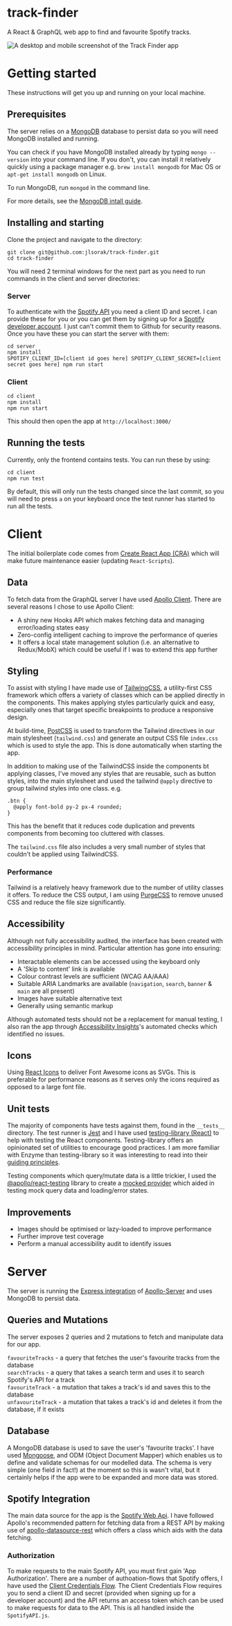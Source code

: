 # track-finder
A React &amp; GraphQL web app to find and favourite Spotify tracks.

![A desktop and mobile screenshot of the Track Finder app](trackFinderScreenshot.png?raw=true)

# Getting started
These instructions will get you up and running on your local machine.

## Prerequisites
The server relies on a [MongoDB](https://www.mongodb.com/) database to persist data so you will need MongoDB installed and running. 

You can check if you have MongoDB installed already by typing `mongo --version` into your command line. If you don't, you can install it relatively quickly using a package manager e.g. `brew install mongodb` for Mac OS or `apt-get install mongodb` on Linux. 

To run MongoDB, run `mongod` in the command line.

For more details, see the [MongoDB intall guide](https://docs.mongodb.com/manual/installation/).

## Installing and starting
Clone the project and navigate to the directory:
```
git clone git@github.com:jlsorak/track-finder.git
cd track-finder
```

You will need 2 terminal windows for the next part as you need to run commands in the client and server directories:

### Server
To authenticate with the [Spotify API](https://developer.spotify.com/documentation/web-api/) you need a client ID and secret. I can provide these for you or you can get them by signing up for a [Spotify developer account](https://developer.spotify.com/dashboard/#). I just can't commit them to Github for security reasons. Once you have these you can start the server with them:
```
cd server
npm install
SPOTIFY_CLIENT_ID=[client id goes here] SPOTIFY_CLIENT_SECRET=[client secret goes here] npm run start
```

### Client
```
cd client
npm install
npm run start
```
This should then open the app at `http://localhost:3000/`

## Running the tests
Currently, only the frontend contains tests. You can run these by using:
```
cd client
npm run test
```
By default, this will only run the tests changed since the last commit, so you will need to press `a` on your keyboard once the test runner has started to run all the tests.

# Client
The initial boilerplate code comes from [Create React App (CRA)](https://github.com/facebook/create-react-app) which will make future maintenance easier (updating `React-Scripts`). 

## Data
To fetch data from the GraphQL server I have used [Apollo Client](https://www.apollographql.com/docs/react/). There are several reasons I chose to use Apollo Client: 
* A shiny new Hooks API which makes fetching data and managing error/loading states easy
* Zero-config intelligent caching to improve the performance of queries
* It offers a local state management solution (i.e. an alternative to Redux/MobX) which could be useful if I was to extend this app further

## Styling
To assist with styling I have made use of [TailwingCSS](https://tailwindcss.com/), a utility-first CSS framework which offers a variety of classes which can be applied directly in the components. This makes applying styles particularly quick and easy, especially ones that target specific breakpoints to produce a responsive design.

At build-time, [PostCSS](https://postcss.org/) is used to transform the Tailwind directives in our main stylesheet (`tailwind.css`) and generate an output CSS file `index.css` which is used to style the app. This is done automatically when starting the app.

In addition to making use of the TailwindCSS inside the components bt applying classes, I've moved any styles that are reusable, such as button styles, into the main stylesheet and used the tailwind `@apply` directive to group tailwind styles into one class. 
e.g.
```
.btn {
  @apply font-bold py-2 px-4 rounded;
}
```
This has the benefit that it reduces code duplication and prevents components from becoming too cluttered with classes.

The `tailwind.css` file also includes a very small number of styles that couldn't be applied using TailwindCSS.

### Performance
Tailwind is a relatively heavy framework due to the number of utility classes it offers. To reduce the CSS output, I am using [PurgeCSS](https://purgecss.com/) to remove unused CSS and reduce the file size significantly.

## Accessibility 
Although not fully accessibility audited, the interface has been created with accessibility principles in mind. Particular attention has gone into ensuring:
* Interactable elements can be accessed using the keyboard only
* A 'Skip to content' link is available
* Colour contrast levels are sufficient (WCAG AA/AAA)
* Suitable ARIA Landmarks are available (`navigation`, `search`, `banner` & `main` are all present)
* Images have suitable alternative text
* Generally using semantic markup

Although automated tests should not be a replacement for manual testing, I also ran the app through [Accessibility Insights](https://accessibilityinsights.io/docs/en/web/overview)'s automated checks which identified no issues.

## Icons
Using [React Icons](https://github.com/react-icons/react-icons) to deliver Font Awesome icons as SVGs. This is preferable for performance reasons as it serves only the icons required as opposed to a large font file.

## Unit tests
The majority of components have tests against them, found in the `__tests__` directory. The test runner is [Jest](https://jestjs.io/) and I have used [testing-library (React)](https://testing-library.com/) to help with testing the React components. Testing-library offers an opinionated set of utilities to encourage good practices. I am more familiar with Enzyme than testing-library so it was interesting to read into their [guiding principles](https://testing-library.com/docs/guiding-principles). 

Testing components which query/mutate data is a little trickier, I used the [@apollo/react-testing](https://www.apollographql.com/docs/react/development-testing/testing/#an-introduction) library to create a [mocked provider](https://www.apollographql.com/docs/react/development-testing/testing/#mockedprovider) which aided in testing mock query data and loading/error states.

## Improvements
* Images should be optimised or lazy-loaded to improve performance
* Further improve test coverage
* Perform a manual accessibility audit to identify issues


# Server
The server is running the [Express integration](https://github.com/apollographql/apollo-server/tree/master/packages/apollo-server-express) of [Apollo-Server](https://github.com/apollographql/apollo-server#readme) and uses MongoDB to persist data. 

## Queries and Mutations
The server exposes 2 queries and 2 mutations to fetch and manipulate data for our app.

`favouriteTracks` - a query that fetches the user's favourite tracks from the database  
`searchTracks` - a query that takes a search term and uses it to search Spotify's API for a track  
`favouriteTrack` - a mutation that takes a track's id and saves this to the database  
`unfavouriteTrack` - a mutation that takes a track's id and deletes it from the database, if it exists  

## Database
A MongoDB database is used to save the user's 'favourite tracks'. I have used [Mongoose](https://mongoosejs.com/), and ODM (Object Document Mapper) which enables us to define and validate schemas for our modelled data. The schema is very simple (one field in fact!) at the moment so this is wasn't vital, but it certainly helps if the app were to be expanded and more data was stored.

## Spotify Integration
The main data source for the app is the [Spotify Web Api](https://developer.spotify.com/documentation/web-api/). I have followed Apollo's recommended pattern for fetching data from a REST API by making use of [apollo-datasource-rest](https://www.apollographql.com/docs/apollo-server/data/data-sources/) which offers a class which aids with the data fetching.

### Authorization
To make requests to the main Spotify API, you must first gain 'App Authorization'. There are a number of authoation-flows that Spotify offers, I have used the [Client Credentials Flow](https://developer.spotify.com/documentation/general/guides/authorization-guide/#client-credentials-flow). The Client Credentials Flow requires you to send a client ID and secret (provided when signing up for a developer account) and the API returns an access token which can be used to make requests for data to the API. This is all handled inside the `SpotifyAPI.js`.

